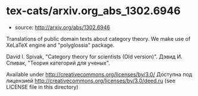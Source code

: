 # tex-cats/arxiv.org\_abs\_1302.6946

* source: http://arxiv.org/abs/1302.6946

Translations of public domain texts about category theory.
We make use of XeLaTeX engine and "polyglossia" package.

David I. Spivak, "Category theory for scientists (Old version)".
Дэвид И. Спивак, "Теория категорий для ученых".

Available under http://creativecommons.org/licenses/by/3.0/
Доступна под лицензией http://creativecommons.org/licenses/by/3.0/deed.ru
(see LICENSE file in this directory)

